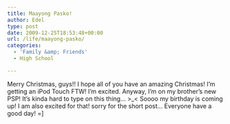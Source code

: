 ```yaml
---
title: Maayong Pasko!
author: Edel
type: post
date: 2009-12-25T18:53:48+00:00
url: /life/maayong-pasko/
categories:
  - 'Family &amp; Friends'
  - High School

---
```

Merry Christmas, guys!! I hope all of you have an amazing Christmas! I&#8217;m getting an iPod Touch FTW! I&#8217;m excited. Anyway, I&#8217;m on my brother&#8217;s new PSP! It&#8217;s kinda hard to type on this thing&#8230; >_< Soooo my birthday is coming up! I am also excited for that! sorry for the short post... Everyone have a good day! =] 

<ol class="footnote">
</ol>